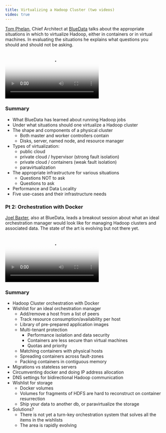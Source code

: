 ```yaml
---
title: Virtualizing a Hadoop Cluster (two videos)
video: true
---
```


[Tom Phelan](http://joelburget.com/), Chief Architect at
[BlueData](https://www.linkedin.com/pub/tom-phelan/0/749/61b) talks
about the appropriate situations in which to virtualize Hadoop,
either in containers or in virtual machines. In evaluating the
situations he explains what questions you should and should not be
asking.

<video poster="https://i.vimeocdn.com/video/504771461.jpg?mw=700"
       class="video-js vjs-default-skin" controls preload="auto">
  <source src="http://player.vimeo.com/external/117907449.hd.mp4?s=de0ba4566372c0f6ae14d8bb51f50497" type="video/mp4">
</video>

### Summary

* What BlueData has learned about running Hadoop jobs
* Under what situations should one virtualize a Hadoop cluster
* The shape and components of a physical cluster
    * Both master and worker controllers contain
    * Disks, server, named node, and resource manager
* Types of virtualization:
    * public cloud
    * private cloud / hypervisor (strong fault isolation)
    * private cloud / containers (weak fault isolation)
    * paravirtualization
* The appropriate infrastructure for various situations
    * Questions NOT to ask
    * Questions to ask
* Performance and Data Locality
* Five use-cases and their infrastructure needs

### Pt 2: Orchestration with Docker

[Joel Baxter](https://twitter.com/joel_k_baxter), also at BlueData,
leads a breakout session about what an ideal orchestration manager
would look like for managing Hadoop clusters and associated data.
The state of the art is evolving but not there yet.

<div class="flowplayer" data-embed="false">
  <video type="video/mp4"
         src="http://player.vimeo.com/external/118047022.hd.mp4?s=91cfdf09dcdfcc374d31c69c3008ce3a"
         poster="https://i.vimeocdn.com/video/504974721.jpg?mw=700"
  ></video>
</div>

### Summary

* Hadoop Cluster orchestration with Docker
* Wishlist for an ideal orchestration manager
    * Add/remove a host from a list of peers
    * Track resource consumption/availability per host
    * Library of pre-prepared application images
    * Multi-tenant protection
        * Performance isolation and data security
        * Containers are less secure than virtual machines
        * Quotas and priority
    * Matching containers with physical hosts
    * Spreading containers across fault-zones
    * Packing containers in contiguous memory
* Migrations vs stateless servers
* Circumventing docker and doing IP address allocation
* DNS settings for bidirectional Hadoop communication
* Wishlist for storage
    * Docker volumes
    * Volumes for fragments of HDFS are hard to reconstruct on container resurrection
    * Ship your data to another db, or paravirtualize the storage
* Solutions?
    * There is not yet a turn-key orchestration system that solves all the items in the wishlists
    * The area is rapidly evolving
